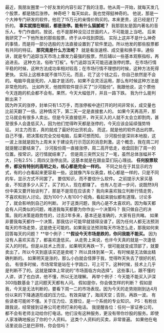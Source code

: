   
最近，我朋友圈里一个好友发的内容引起了我的注意。他从周一开始，就每天发几个股票，都是随后涨停。 神奇吧？ 每天如此，我也觉得挺神奇的。 他说，那是一个大神专门研发的软件，他花了15万元的亲情价购买的。本来更贵，这已经是打了折的。 **事实就摆在眼前，都是涨停。能有什么猫腻呢？**  我那朋友是国内著名的音乐人，专门作曲的。按说，也不是那种没见过世面的人，不可能是上当吧。 后来我研究了一下他所发的那些股票，终于从中找到原因。 实际上这并不是什么神奇的事情，而是将一部分选股的方法直接设置到了软件里边。所以他发的那些股票都有共同的特征。 **那究竟是什么方法呢？**  就是看涨速榜、成交量和换手率。通俗讲，就是专门追踪当天市场上爆发力最强的股票，然后辅以一些基本观察指标，再追进去。 这种方法，俗称“打板”。专门追踪当天可能迅速涨停的票。 在市场行情平稳的时候，这种方法成功率相对较高；在市场行情不理想的时候，这种方法死得更快。 实际上这根本就不值15万元。而且，花了这个钱之后，你自己依然是不会的。电脑毕竟是死的，人脑才是活的，如果不会灵活运用，那么有时候这种方法是非常危险的。 比如昨天，他按照软件提示买了“沙河股份”。我跟他说，这个票他今天连跑的机会都不会有。果然，今天大幅低开，并且一路下跌。 我为什么能判断出来？   
因为昨天的涨停，封单只有1.5万手，而涨停板中途打开的时间非常长，成交量也比前天翻了一倍。这种情况下，第二天一定是直接套人的。 如果今天再高开，那立马就会有很多人卖出。但是今天直接低开，昨天买入的人就不太会立即割肉，甚至很多人会逢低买入，因为他们觉得昨天都是涨停的，今天应该会延续强势特征。 对主力而言，真的就成了最好的出货机会。 而这，就是他的软件选出的票。自己不懂，把决策权完全交给电脑，后果可想而知。 沙河股份是深圳本地股，这一波上涨就是因为上周末关于建设先行示范区的消息刺激。这个概念，我在周二时就提醒过要结束了。 沙河股份周一直接涨停，周二高开低走，收盘回到了周一的位置。按常识，这行情就结束了。 但是周三突然又拉了一笔，虽然总体涨幅并不大，只有2.5%；周四又涨停出货。这基本就是在跟韭菜们玩心理战。 **任何股票软件，都没有特别的高明之处，核心都是完全一样的。**  不同之处在于其显示的方式，有的小白看起来更容易一些。这就像汽车仪表盘，核心都是一样的，只是不同的车，显示方式不同罢了。 要信知识，而不要信什么软件。 之前提示大家买基金，不知道多少人买了。买了的人，现在都赚了。 也有人在进一步问，说既然9月份中美又要开始谈判了，那是不是现在应该卖？ 我向来喜欢独立判断行情走势，不喜欢和别人讨论。因为100个人有100个视角，看起来貌似都有道理。讨论多了，就会影响到自己的判断。 对于这类问题，我内心是不太喜欢的。因为每天都会有人问类似的问题，难道我每天都要为你作出一个决策吗？ 我只做自己的决策。我的决策是趋势性的，过去2年多来，基本还是准确的，大家有目共睹。 如果非要我每天都作一个决策，那我估计可能早就错得没谱了。因为任何人都无法预测每天的市场走势，这是绝无可能的。如果我没法预测每天市场怎么走，那我如何来回答每天的问题？ **举个例子：****假设今天市场是跌的，你问我能不能买。** 因为没有人喜欢买高了，都喜欢逢低买。 从走势上来说，也许今天真的就是一次逢低买入的时机。但是从技术上而言，如果明天再跌一下，很可能就变成顶部了，就要卖出了。所以今天到底该买还是卖呢？ 所以具体到某一天，有时候是无法做出精确判断的。 如果明天是涨的，那么小白就会怪罪于我，觉得昨天失去了很好的机会。 有很多时候，市场常常是站在十字路口，可上可下。这种时候，技术上几乎是判断不了的。这就是媒体上常说的“市场面临方向选择”。 这些事儿，跟不懂的人讲，讲了也白讲，他不懂，所以无法理解。 再举个例子：今天能不能买入沪深300指数基金？这问题天天都有人问。 假如是你，你会做怎样的判断？ 假如是我，今天是无法判断的，要看下周一二的市场表现。因为今天的走势刚刚到达4月份以来的下降通道形成的压力位。有效突破了，海阔天空；否则，再跌一波。 有些读者可能听不懂。关于压力位、支撑位，是一个系统的专业知识。 PS：有粉丝跟我说，经常接到证券公司老师打来的电话。 我提醒各位：任何一家证券公司，都不会有老师主动给你打电话。他们没有这种服务，更没有带你炒股的服务。即使人家准确地报出了你的个人资料。 这类个人资料的买卖，非常普遍。 如果他在电话里说自己是巴菲特，你会信吗？